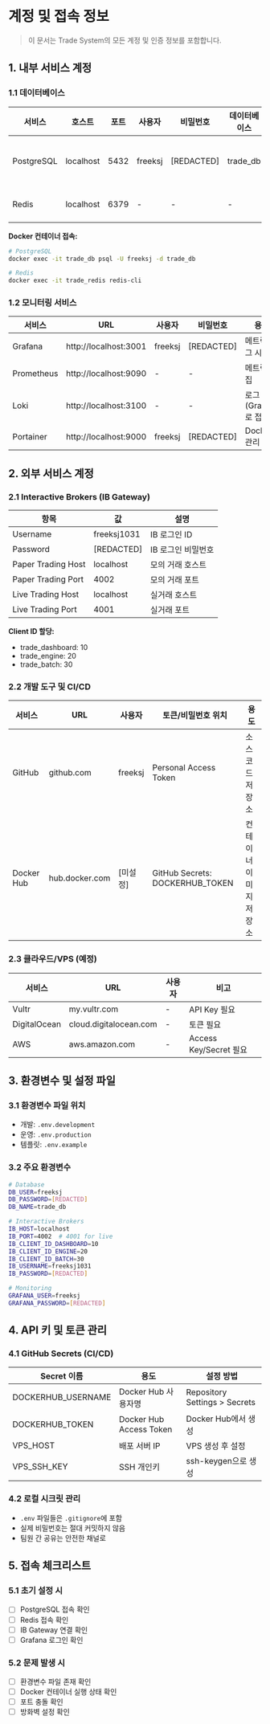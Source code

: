# 계정 및 접속 정보

> 이 문서는 Trade System의 모든 계정 및 인증 정보를 포함합니다.

## 1. 내부 서비스 계정

### 1.1 데이터베이스
| 서비스 | 호스트 | 포트 | 사용자 | 비밀번호 | 데이터베이스 | 접속 명령 |
|--------|--------|------|---------|----------|-------------|-----------|
| PostgreSQL | localhost | 5432 | freeksj | [REDACTED] | trade_db | `psql -h localhost -p 5432 -U freeksj -d trade_db` |
| Redis | localhost | 6379 | - | - | - | `redis-cli -h localhost -p 6379` |

**Docker 컨테이너 접속:**
```bash
# PostgreSQL
docker exec -it trade_db psql -U freeksj -d trade_db

# Redis
docker exec -it trade_redis redis-cli
```

### 1.2 모니터링 서비스
| 서비스 | URL | 사용자 | 비밀번호 | 용도 |
|--------|-----|---------|----------|------|
| Grafana | http://localhost:3001 | freeksj | [REDACTED] | 메트릭/로그 시각화 |
| Prometheus | http://localhost:9090 | - | - | 메트릭 수집 |
| Loki | http://localhost:3100 | - | - | 로그 저장 (Grafana로 접근) |
| Portainer | http://localhost:9000 | freeksj | [REDACTED] | Docker 관리 UI |

## 2. 외부 서비스 계정

### 2.1 Interactive Brokers (IB Gateway)
| 항목 | 값 | 설명 |
|------|-----|------|
| Username | freeksj1031 | IB 로그인 ID |
| Password | [REDACTED] | IB 로그인 비밀번호 |
| Paper Trading Host | localhost | 모의 거래 호스트 |
| Paper Trading Port | 4002 | 모의 거래 포트 |
| Live Trading Host | localhost | 실거래 호스트 |
| Live Trading Port | 4001 | 실거래 포트 |

**Client ID 할당:**
- trade_dashboard: 10
- trade_engine: 20
- trade_batch: 30

### 2.2 개발 도구 및 CI/CD
| 서비스 | URL | 사용자 | 토큰/비밀번호 위치 | 용도 |
|--------|-----|---------|-------------------|------|
| GitHub | github.com | freeksj | Personal Access Token | 소스 코드 저장소 |
| Docker Hub | hub.docker.com | [미설정] | GitHub Secrets: DOCKERHUB_TOKEN | 컨테이너 이미지 저장소 |

### 2.3 클라우드/VPS (예정)
| 서비스 | URL | 사용자 | 비고 |
|--------|-----|---------|------|
| Vultr | my.vultr.com | - | API Key 필요 |
| DigitalOcean | cloud.digitalocean.com | - | 토큰 필요 |
| AWS | aws.amazon.com | - | Access Key/Secret 필요 |

## 3. 환경변수 및 설정 파일

### 3.1 환경변수 파일 위치
- 개발: `.env.development`
- 운영: `.env.production`
- 템플릿: `.env.example`

### 3.2 주요 환경변수
```bash
# Database
DB_USER=freeksj
DB_PASSWORD=[REDACTED]
DB_NAME=trade_db

# Interactive Brokers
IB_HOST=localhost
IB_PORT=4002  # 4001 for live
IB_CLIENT_ID_DASHBOARD=10
IB_CLIENT_ID_ENGINE=20
IB_CLIENT_ID_BATCH=30
IB_USERNAME=freeksj1031
IB_PASSWORD=[REDACTED]

# Monitoring
GRAFANA_USER=freeksj
GRAFANA_PASSWORD=[REDACTED]
```

## 4. API 키 및 토큰 관리

### 4.1 GitHub Secrets (CI/CD)
| Secret 이름 | 용도 | 설정 방법 |
|------------|------|-----------|
| DOCKERHUB_USERNAME | Docker Hub 사용자명 | Repository Settings > Secrets |
| DOCKERHUB_TOKEN | Docker Hub Access Token | Docker Hub에서 생성 |
| VPS_HOST | 배포 서버 IP | VPS 생성 후 설정 |
| VPS_SSH_KEY | SSH 개인키 | ssh-keygen으로 생성 |

### 4.2 로컬 시크릿 관리
- `.env` 파일들은 `.gitignore`에 포함
- 실제 비밀번호는 절대 커밋하지 않음
- 팀원 간 공유는 안전한 채널로

## 5. 접속 체크리스트

### 5.1 초기 설정 시
- [ ] PostgreSQL 접속 확인
- [ ] Redis 접속 확인
- [ ] IB Gateway 연결 확인
- [ ] Grafana 로그인 확인

### 5.2 문제 발생 시
- [ ] 환경변수 파일 존재 확인
- [ ] Docker 컨테이너 실행 상태 확인
- [ ] 포트 충돌 확인
- [ ] 방화벽 설정 확인